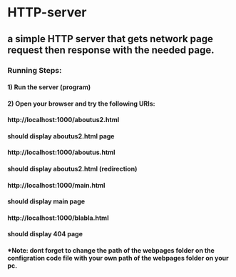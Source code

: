 # HTTP-server
## a simple HTTP server that gets network page request then response with the needed page.

### Running Steps:
#### 1) Run the server (program)
#### 2) Open your browser and try the following URIs:
#### http://localhost:1000/aboutus2.html
#### should display aboutus2.html page

#### http://localhost:1000/aboutus.html
#### should display aboutus2.html (redirection)

#### http://localhost:1000/main.html
#### should display main page

#### http://localhost:1000/blabla.html
#### should display 404 page

#### *Note: dont forget to change the path of the webpages folder on the configration code file with your own path of the webpages folder on your pc.
